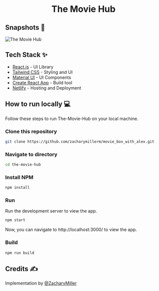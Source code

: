 <div align="center">
	<h1> The Movie Hub </h1>
</div>

## Snapshots 📸

![The Movie Hub](https://user-images.githubusercontent.com/60526129/220411598-dbc51236-d078-4781-80f7-82b30f456e22.png)


## Tech Stack ✨

- [React.js](https://reactjs.org/) - UI Library
- [Tailwind CSS](https://tailwindcss.com/) - Styling and UI
- [Material UI](https://mui.com/) - UI Components
- [Create React App](https://create-react-app.dev/) - Build tool
- [Netlify](https://www.netlify.com/) - Hosting and Deployment

## How to run locally 💻

Follow these steps to run The-Movie-Hub on your local machine.

### Clone this repository

```bash
git clone https://github.com/zacharymillerm/movie_box_with_alex.git
```

### Navigate to directory

```bash
cd the-movie-hub
```

### Install NPM

```bash
npm install
```

### Run

Run the development server to view the app.

```bash
npm start
```

Now, you can navigate to http://localhost:3000/ to view the app.

### Build

```bash
npm run build
```

## Credits ✍

Implementation by [@ZacharyMiller](https://github.com/zacharymillerm)

